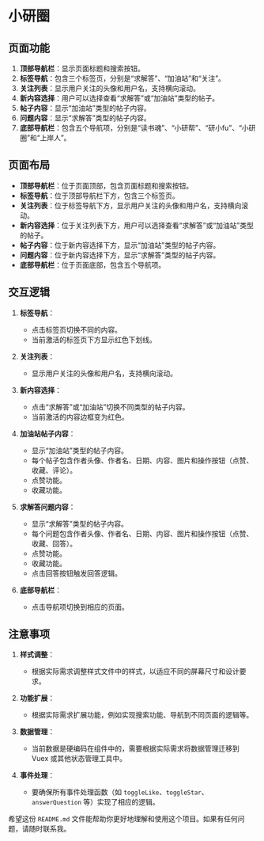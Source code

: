 # 小研圈

## 页面功能

1. **顶部导航栏**：显示页面标题和搜索按钮。
2. **标签导航**：包含三个标签页，分别是“求解答”、“加油站”和“关注”。
3. **关注列表**：显示用户关注的头像和用户名，支持横向滚动。
4. **新内容选择**：用户可以选择查看“求解答”或“加油站”类型的帖子。
5. **帖子内容**：显示“加油站”类型的帖子内容。
6. **问题内容**：显示“求解答”类型的帖子内容。
7. **底部导航栏**：包含五个导航项，分别是“读书魂”、“小研帮”、“研小fu”、“小研圈”和“上岸人”。

## 页面布局

- **顶部导航栏**：位于页面顶部，包含页面标题和搜索按钮。
- **标签导航**：位于顶部导航栏下方，包含三个标签页。
- **关注列表**：位于标签导航下方，显示用户关注的头像和用户名，支持横向滚动。
- **新内容选择**：位于关注列表下方，用户可以选择查看“求解答”或“加油站”类型的帖子。
- **帖子内容**：位于新内容选择下方，显示“加油站”类型的帖子内容。
- **问题内容**：位于新内容选择下方，显示“求解答”类型的帖子内容。
- **底部导航栏**：位于页面底部，包含五个导航项。

## 交互逻辑

1. **标签导航**：
   - 点击标签页切换不同的内容。
   - 当前激活的标签页下方显示红色下划线。

2. **关注列表**：
   - 显示用户关注的头像和用户名，支持横向滚动。

3. **新内容选择**：
   - 点击“求解答”或“加油站”切换不同类型的帖子内容。
   - 当前激活的内容边框变为红色。

4. **加油站帖子内容**：
   - 显示“加油站”类型的帖子内容。
   - 每个帖子包含作者头像、作者名、日期、内容、图片和操作按钮（点赞、收藏、评论）。
   - 点赞功能。
   - 收藏功能。

5. **求解答问题内容**：
   - 显示“求解答”类型的帖子内容。
   - 每个问题包含作者头像、作者名、日期、内容、图片和操作按钮（点赞、收藏、回答）。
   - 点赞功能。
   - 收藏功能。
   - 点击回答按钮触发回答逻辑。

6. **底部导航栏**：
   - 点击导航项切换到相应的页面。

## 注意事项
1. **样式调整**：
   - 根据实际需求调整样式文件中的样式，以适应不同的屏幕尺寸和设计要求。

3. **功能扩展**：
   - 根据实际需求扩展功能，例如实现搜索功能、导航到不同页面的逻辑等。

4. **数据管理**：
   - 当前数据是硬编码在组件中的，需要根据实际需求将数据管理迁移到 Vuex 或其他状态管理工具中。

5. **事件处理**：
   - 要确保所有事件处理函数（如 `toggleLike`、`toggleStar`、`answerQuestion` 等）实现了相应的逻辑。

希望这份 `README.md` 文件能帮助你更好地理解和使用这个项目。如果有任何问题，请随时联系我。

